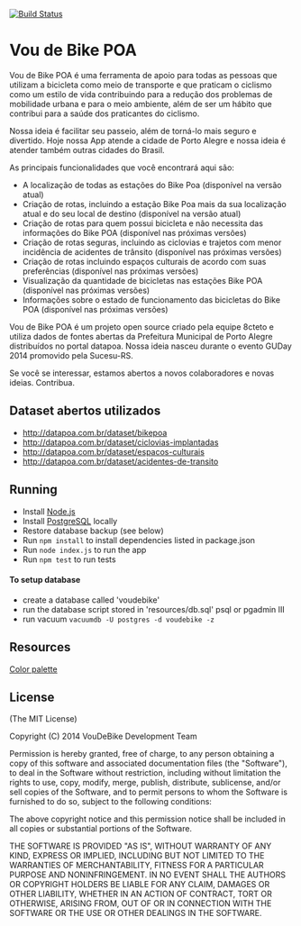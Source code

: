 [![Build Status](https://secure.travis-ci.org/umovers/voudebike.png?branch=master)](http://travis-ci.org/umovers/voudebike)

# Vou de Bike POA

Vou de Bike POA é uma ferramenta de apoio para todas as pessoas que utilizam a bicicleta como meio de transporte e que praticam o ciclismo como um estilo de vida contribuindo para a redução dos problemas de mobilidade urbana e para o meio ambiente, além de ser um hábito que contribui para a saúde dos praticantes do ciclismo.
 
Nossa ideia é facilitar seu passeio, além de torná-lo mais seguro e divertido. Hoje nossa App atende a cidade de Porto Alegre e nossa ideia é atender também outras cidades do Brasil.

As principais funcionalidades que você encontrará aqui são:
 
 * A localização de todas as estações do Bike Poa (disponível na versão atual)
 * Criação de rotas, incluindo a estação Bike Poa mais da sua localização atual e do seu local de destino (disponível na versão atual)
 * Criação de rotas para quem possui bicicleta e não necessita das informações do Bike POA (disponível nas próximas versões)
 * Criação de rotas seguras, incluindo as ciclovias e trajetos com menor incidência de acidentes de trânsito (disponível nas próximas versões)
 * Criação de rotas incluindo espaços culturais de acordo com suas preferências (disponível nas próximas versões)
 * Visualização da quantidade de bicicletas nas estações Bike POA (disponível nas próximas versões)
 * Informações sobre o estado de funcionamento das bicicletas do Bike POA (disponível nas próximas versões)

Vou de Bike POA é um projeto open source criado pela equipe 8cteto e utiliza dados de fontes abertas da Prefeitura Municipal de Porto Alegre distribuídos no portal datapoa. Nossa ideia nasceu durante o evento GUDay 2014 promovido pela Sucesu-RS.

Se você se interessar, estamos abertos a novos colaboradores e novas ideias. Contribua.

## Dataset abertos utilizados
* http://datapoa.com.br/dataset/bikepoa
* http://datapoa.com.br/dataset/ciclovias-implantadas
* http://datapoa.com.br/dataset/espacos-culturais
* http://datapoa.com.br/dataset/acidentes-de-transito

## Running
* Install [Node.js](http://nodejs.org/)
* Install [PostgreSQL](http://www.postgresql.org/) locally
* Restore database backup (see below)
* Run `npm install` to install dependencies listed in package.json
* Run `node index.js` to run the app
* Run `npm test` to run tests

#### To setup database
* create a database called 'voudebike'
* run the database script stored in 'resources/db.sql' psql or pgadmin III
* run vacuum `vacuumdb -U postgres -d voudebike -z`

## Resources
[Color palette](http://www.colourlovers.com/palette/155071/Rei_Ayanami)

## License
(The MIT License)

Copyright (C) 2014 VouDeBike Development Team

Permission is hereby granted, free of charge, to any person obtaining a copy of this software and associated documentation files (the "Software"), to deal in the Software without restriction, including without limitation the rights to use, copy, modify, merge, publish, distribute, sublicense, and/or sell copies of the Software, and to permit persons to whom the Software is furnished to do so, subject to the following conditions:

The above copyright notice and this permission notice shall be included in all copies or substantial portions of the Software.

THE SOFTWARE IS PROVIDED "AS IS", WITHOUT WARRANTY OF ANY KIND, EXPRESS OR IMPLIED, INCLUDING BUT NOT LIMITED TO THE WARRANTIES OF MERCHANTABILITY, FITNESS FOR A PARTICULAR PURPOSE AND NONINFRINGEMENT. IN NO EVENT SHALL THE AUTHORS OR COPYRIGHT HOLDERS BE LIABLE FOR ANY CLAIM, DAMAGES OR OTHER LIABILITY, WHETHER IN AN ACTION OF CONTRACT, TORT OR OTHERWISE, ARISING FROM, OUT OF OR IN CONNECTION WITH THE SOFTWARE OR THE USE OR OTHER DEALINGS IN THE SOFTWARE.